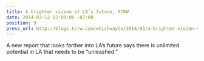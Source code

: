 ```yaml
---
title: A brighter vision of LA’s future, KCRW
date: 2014-03-12 12:00:00 -07:00
position: 9
press_url: http://blogs.kcrw.com/whichwayla/2014/03/a-brighter-vision-of-las-future
---
```


A new report that looks farther into LA’s future says there is unlimited potential in LA that needs to be “unleashed.”
